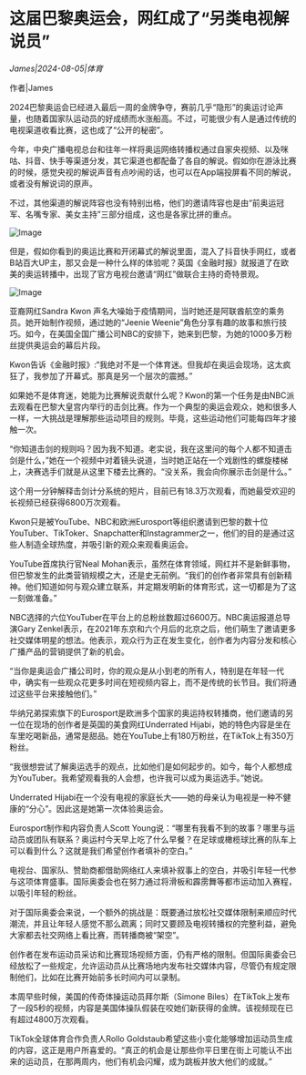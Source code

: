 # 这届巴黎奥运会，网红成了“另类电视解说员”

*James|2024-08-05|体育*

作者|James

2024巴黎奥运会已经进入最后一周的金牌争夺，赛前几乎“隐形”的奥运讨论声量，也随着国家队运动员的好成绩而水涨船高。不过，可能很少有人是通过传统的电视渠道收看比赛，这也成了“公开的秘密”。

今年，中央广播电视总台和往年一样将奥运网络转播权通过自家央视频、以及咪咕、抖音、快手等渠道分发，其它渠道也都配备了各自的解说。假如你在游泳比赛的时候，感觉央视的解说声音有点吵闹的话，也可以在App端投屏看不同的解说，或者没有解说词的原声。

不过，其他渠道的解说阵容也没有特别出格，他们的邀请阵容也是由“前奥运冠军、名嘴专家、美女主持”三部分组成，这也是各家比拼的重点。

![Image](https://q3.itc.cn/images01/20240805/9bc6a3cb03b147d0a8f14a48ca942475.png)

但是，假如你看到的奥运比赛和开闭幕式的解说里面，混入了抖音快手网红，或者B站百大UP主，那又会是一种什么样的体验呢？英国《金融时报》就报道了在欧美的奥运转播中，出现了官方电视台邀请“网红”做联合主持的奇特景观。

![Image](https://q8.itc.cn/images01/20240805/54890fe050094fa39edb3f17836ac794.png)

亚裔网红Sandra Kwon 声名大噪始于疫情期间，当时她还是阿联酋航空的乘务员。她开始制作视频，通过她的“Jeenie Weenie”角色分享有趣的故事和旅行技巧。如今，在美国全国广播公司NBC的安排下，她来到巴黎，为她的1000多万粉丝提供奥运会的幕后片段。

Kwon告诉《金融时报》:“我绝对不是一个体育迷。但我却在奥运会现场，这太疯狂了，我参加了开幕式。那真是另一个层次的震撼。”

如果她不是体育迷，她能为比赛解说贡献什么呢？Kwon的第一个任务是由NBC派去观看在巴黎大皇宫内举行的击剑比赛。作为一个典型的奥运会观众，她和很多人一样，一大挑战是理解那些运动项目的规则。毕竟，这些运动他们可能每四年才接触一次。

“你知道击剑的规则吗？因为我不知道。老实说，我在这里问的每个人都不知道击剑是什么，”她在一个视频中对着镜头说道，当时她正站在一个戏剧性的螺旋楼梯上，决赛选手们就是从这里下楼去比赛的。“没关系，我会向你展示击剑是什么。”

这个用一分钟解释击剑计分系统的短片，目前已有18.3万次观看，而她最受欢迎的长视频已经获得6800万次观看。

Kwon只是被YouTube、NBC和欧洲Eurosport等组织邀请到巴黎的数十位YouTuber、TikToker、Snapchatter和Instagrammer之一，他们的目的是通过这些人制造全球热度，并吸引新的观众来观看奥运会。

YouTube首席执行官Neal Mohan表示，虽然在体育领域，网红并不是新鲜事物，但巴黎发生的此类营销规模之大，还是史无前例。“我们的创作者非常具有创新精神。他们知道如何与观众建立联系，并定期发明新的体育形式，这一切都是为了这一刻做准备。”

NBC选择的六位YouTuber在平台上的总粉丝数超过6600万。NBC奥运报道总导演Gary Zenkel表示，在2021年东京和六个月后的北京之后，他们萌生了邀请更多社交媒体明星的想法。他表示，观众行为正在发生变化，创作者为内容分发和核心广播产品的营销提供了新的机会。

“当你是奥运会广播公司时，你的观众是从小到老的所有人，特别是在年轻一代中，确实有一些观众花更多时间在短视频内容上，而不是传统的长节目。我们将通过这些平台来接触他们。”

华纳兄弟探索旗下的Eurosport是欧洲多个国家的奥运持权转播商，他们邀请的另一位在现场的创作者是英国的美食网红Underrated Hijabi，她的特色内容是坐在车里吃喝新品，通常是甜品。她在YouTube上有180万粉丝，在TikTok上有350万粉丝。

“我很想尝试了解奥运选手的观点，比如他们是如何起步的。如今，每个人都想成为YouTuber。我希望观看我的人会想，也许我可以成为奥运选手。”她说。

Underrated Hijabi在一个没有电视的家庭长大——她的母亲认为电视是一种不健康的“分心”。因此这是她第一次体验奥运会。

Eurosport制作和内容负责人Scott Young说：“哪里有我看不到的故事？哪里与运动员或团队有联系？奥运村今天早上吃了什么早餐？在足球或橄榄球比赛的队车上可以看到什么？这就是我们希望创作者填补的空白。”

电视台、国家队、赞助商都借助网络红人来填补叙事上的空白，并吸引年轻一代参与这项体育盛事。国际奥委会也在努力通过将滑板和霹雳舞等都市运动加入赛程，以吸引年轻的粉丝。

对于国际奥委会来说，一个额外的挑战是：既要通过放松社交媒体限制来顺应时代潮流，并且让年轻人感觉不那么疏离；同时又要顾及电视转播权的完整利益，避免大家都去社交网络上看比赛，而转播商被“架空”。

创作者在发布运动员采访和比赛现场视频方面，仍有严格的限制。但国际奥委会已经放松了一些规定，允许运动员从比赛场地内发布社交媒体内容，尽管仍有规定限制他们，比如在比赛开始前多长时间内可以录制。

本周早些时候，美国的传奇体操运动员拜尔斯（Simone Biles）在TikTok上发布了一段5秒的视频，内容是美国体操队假装在咬她们新获得的金牌。该视频现在已有超过4800万次观看。

TikTok全球体育合作负责人Rollo Goldstaub希望这些小变化能够增加运动员生成的内容，这正是用户所喜爱的。“真正的机会是让那些你平日里在街上可能认不出来的运动员，在那两周内，他们有机会闪耀，成为跳板并放大他们的成就。”

